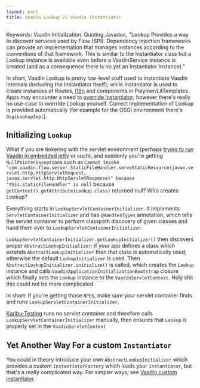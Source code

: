 ```yaml
---
layout: post
title: Vaadin Lookup VS Vaadin Instantiator
---
```


Keywords: Vaadin Initialization. Quoting Javadoc,
"Lookup Provides a way to discover services used by Flow (SPI). Dependency injection
frameworks can provide an implementation that manages instances according to
the conventions of that framework. This is similar to the Instantiator class but a Lookup
instance is available even before a VaadinService instance is created
(and as a consequence there is no yet an Instantiator instance)."

In short, Vaadin Lookup is pretty low-level stuff used to instantiate Vaadin internals (including the Instantiator itself);
while Instantiator is used to create instances of Routes, [i18n](../vaadin-localization/)
and components in Polymer/LitTemplates. Apps may encounter a need to [override Instantiator](../vaadin-custom-instantiator/);
however there's really no use-case to override Lookup yourself. Correct
implementation of Lookup is provided automatically (for example for the OSGi environment there's `OsgiLookupImpl`).

## Initializing `Lookup`

What if you are tinkering with the servlet environment (perhaps
[trying to run Vaadin in embedded jetty](https://github.com/mvysny/vaadin-embedded-jetty-gradle) or such),
and suddenly you're getting `NullPointerException`s such as `Cannot invoke "com.vaadin.flow.server.StaticFileHandler.serveStaticResource(javax.servlet.http.HttpServletRequest, javax.servlet.http.HttpServletResponse)" because "this.staticFileHandler" is null`
because `getContext().getAttribute(Lookup.class)` returned null? Who creates Lookup?

Everything starts in `LookupServletContainerInitializer`. It implements `ServletContainerInitializer`
and has `@HandlesTypes` annotation, which tells the servlet container to perform classpath discovery
of given classes and hand them over to `LookupServletContainerInitializer`.

`LookupServletContainerInitializer.getLookupInitializer()` then discovers proper `AbstractLookupInitializer`:
if your app defines a class which extends `AbstractLookupInitializer` then that class is automatically used;
otherwise the default `LookupInitializer` is used. Then `AbstractLookupInitializer.initialize()` is called,
which creates the `Lookup` instance and calls `VaadinApplicationInitializationBootstrap` closure
which finally sets the `Lookup` instance to the `VaadinServletContext`. Holy shit this
could not be more complicated.

In short: if you're getting those `NPE`s, make sure your servlet container finds and runs
`LookupServletContainerInitializer`.

[Karibu-Testing](https://github.com/mvysny/karibu-testing/) runs no servlet container and
therefore calls `LookupServletContainerInitializer` manually, then ensures that `Lookup` is
properly set in the `VaadinServletContext`

## Yet Another Way For a custom `Instantiator`

You could in theory introduce your own `AbstractLookupInitializer` which provides a custom `InstantiatorFactory`
which loads your `Instantiator`, but that's a really complicated way. For simpler ways, see
[Vaadin custom instantiator](../vaadin-custom-instantiator/).
